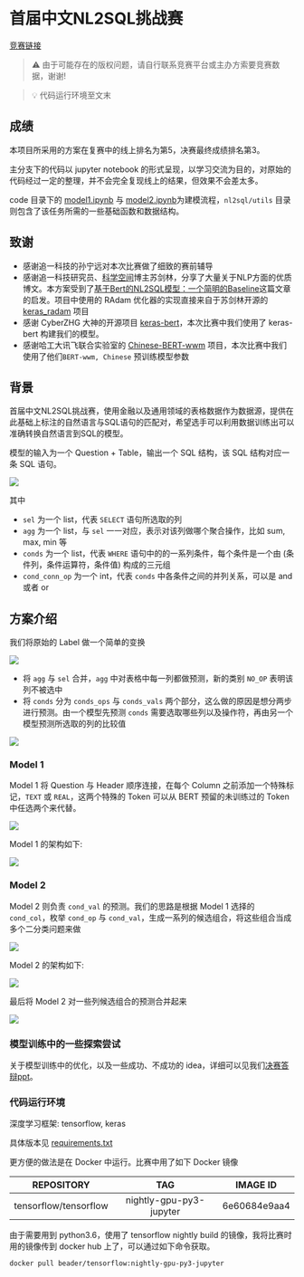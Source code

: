 # 首届中文NL2SQL挑战赛

[竞赛链接](https://tianchi.aliyun.com/competition/entrance/231716/introduction)

>:warning: 由于可能存在的版权问题，请自行联系竞赛平台或主办方索要竞赛数据，谢谢!

>:bulb: 代码运行环境至文末

## 成绩

本项目所采用的方案在复赛中的线上排名为第5，决赛最终成绩排名第3。

主分支下的代码以 jupyter notebook 的形式呈现，以学习交流为目的，对原始的代码经过一定的整理，并不会完全复现线上的结果，但效果不会差太多。

code 目录下的 [model1.ipynb](https://nbviewer.jupyter.org/github/beader/tianchi_nl2sql/blob/master/code/model1.ipynb) 与 [model2.ipynb](https://nbviewer.jupyter.org/github/beader/tianchi_nl2sql/blob/master/code/model2.ipynb)为建模流程，`nl2sql/utils` 目录则包含了该任务所需的一些基础函数和数据结构。

## 致谢

- 感谢追一科技的孙宁远对本次比赛做了细致的赛前辅导
- 感谢追一科技研究员、[科学空间](https://kexue.fm/)博主苏剑林，分享了大量关于NLP方面的优质博文。本方案受到了[基于Bert的NL2SQL模型：一个简明的Baseline](https://kexue.fm/archives/6771)这篇文章的启发。项目中使用的 RAdam 优化器的实现直接来自于苏剑林开源的 [keras_radam](https://github.com/bojone/keras_radam/blob/master/radam.py) 项目
- 感谢 CyberZHG 大神的开源项目 [keras-bert](https://github.com/CyberZHG/keras-bert)，本次比赛中我们使用了 keras-bert 构建我们的模型。
- 感谢哈工大讯飞联合实验室的 [Chinese-BERT-wwm](https://github.com/ymcui/Chinese-BERT-wwm) 项目，本次比赛中我们使用了他们`BERT-wwm, Chinese` 预训练模型参数

## 背景

首届中文NL2SQL挑战赛，使用金融以及通用领域的表格数据作为数据源，提供在此基础上标注的自然语言与SQL语句的匹配对，希望选手可以利用数据训练出可以准确转换自然语言到SQL的模型。

模型的输入为一个 Question + Table，输出一个 SQL 结构，该 SQL 结构对应一条 SQL 语句。

![](./imgs/terminology.png)

其中 
- `sel` 为一个 list，代表 `SELECT` 语句所选取的列
- `agg` 为一个 list，与 `sel` 一一对应，表示对该列做哪个聚合操作，比如 sum, max, min 等
- `conds` 为一个 list，代表 `WHERE` 语句中的的一系列条件，每个条件是一个由 (条件列，条件运算符，条件值) 构成的三元组
- `cond_conn_op` 为一个 int，代表 `conds` 中各条件之间的并列关系，可以是 and 或者 or

## 方案介绍

我们将原始的 Label 做一个简单的变换

![](./imgs/label.png)

- 将 `agg` 与 `sel` 合并，`agg` 中对表格中每一列都做预测，新的类别 `NO_OP` 表明该列不被选中
- 将 `conds` 分为 `conds_ops` 与 `conds_vals` 两个部分，这么做的原因是想分两步进行预测。由一个模型先预测 `conds` 需要选取哪些列以及操作符，再由另一个模型预测所选取的列的比较值

![](./imgs/two_models.png)

### Model 1

Model 1 将 Question 与 Header 顺序连接，在每个 Column 之前添加一个特殊标记，`TEXT` 或 `REAL`，这两个特殊的 Token 可以从 BERT 预留的未训练过的 Token 中任选两个来代替。

![](./imgs/model1_input.png)

Model 1 的架构如下:

![](./imgs/model1.png)

### Model 2

Model 2 则负责 `cond_val` 的预测。我们的思路是根据 Model 1 选择的 `cond_col`，枚举 `cond_op` 与 `cond_val`，生成一系列的候选组合，将这些组合当成多个二分类问题来做

![](./imgs/model2_input.png)

Model 2 的架构如下:

![](./imgs/model2.png)

最后将 Model 2 对一些列候选组合的预测合并起来

![](./imgs/model2_merge.png)

### 模型训练中的一些探索尝试

关于模型训练中的优化，以及一些成功、不成功的 idea，详细可以见我们[决赛答辩ppt](./imgs/ModelS答辩ppt.pdf)。

### 代码运行环境

深度学习框架: tensorflow, keras

具体版本见 [requirements.txt](./requirements.txt)

更方便的做法是在 Docker 中运行。比赛中用了如下 Docker 镜像

|REPOSITORY|TAG|IMAGE ID|
|:---:|:---:|:---:|
|tensorflow/tensorflow|nightly-gpu-py3-jupyter|6e60684e9aa4|

由于需要用到 python3.6，使用了 tensorflow nightly build 的镜像，我将比赛时用的镜像传到 docker hub 上了，可以通过如下命令获取。

```bash
docker pull beader/tensorflow:nightly-gpu-py3-jupyter
```
